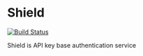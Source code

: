 # Shield

[![Build Status](https://travis-ci.com/phaesoo/shield.svg?branch=main)](https://travis-ci.com/phaesoo/shield)

Shield is API key base authentication service
